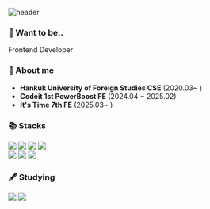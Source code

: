 ![header](https://capsule-render.vercel.app/api?type=Waving&height=200&text=hwanseok&fontColor=d5e6f5&color=timeGradient&animation=fadeIn&fontSize=40)

### 💭 Want to be..
Frontend Developer

### 💬 About me
- **Hankuk University of Foreign Studies CSE** (2020.03~ )
- **Codeit 1st PowerBoost FE** (2024.04 ~ 2025.02)
- **It's Time 7th FE** (2025.03~ )


### 📚 Stacks
<div>
 <img src="https://img.shields.io/badge/python-3776AB?style=for-the-badge&logo=python&logoColor=white">
<img src="https://img.shields.io/badge/html5-E34F26?style=for-the-badge&logo=html5&logoColor=white">
<img src="https://img.shields.io/badge/css3-1572B6?style=for-the-badge&logo=css3&logoColor=white">
<img src="https://img.shields.io/badge/javascript-F7DF1E?style=for-the-badge&logo=javascript&logoColor=black">
<br>
<img src="https://img.shields.io/badge/react-61DAFB?style=for-the-badge&logo=react&logoColor=black">
<img src="https://img.shields.io/badge/styled components-DB7093?style=for-the-badge&logo=styled-components&logoColor=white">
<img src="https://img.shields.io/badge/React Native-61DAFB?style=for-the-badge&logo=React&logoColor=black">
</div>




### 🖋️ Studying
<div>
  <img src="https://img.shields.io/badge/TypeScript-3178C6?style=for-the-badge&logo=typescript&logoColor=white">
<img src="https://img.shields.io/badge/Tailwind CSS-06B6D4?style=for-the-badge&logo=tailwindcss&logoColor=white">
</div>





